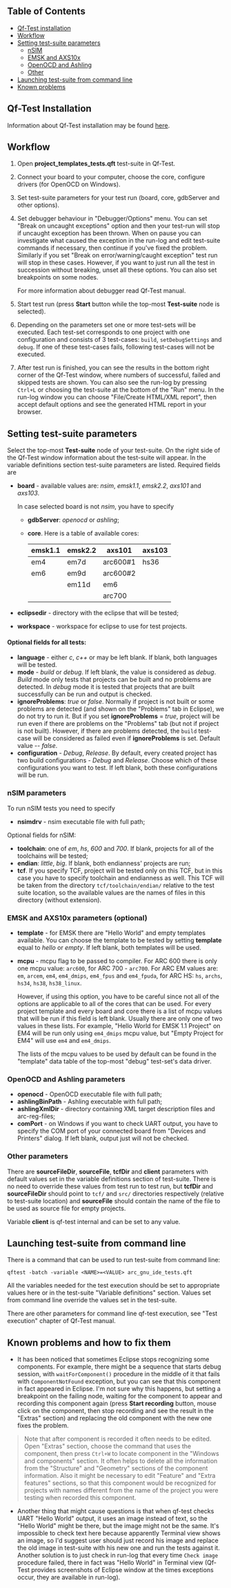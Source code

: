 Table of Contents
-------------------

* [Qf-Test installation](#qf-test-installation)
* [Workflow](#workflow)
* [Setting test-suite parameters](#setting-test-suite-parameters)
  + [nSIM](#nsim-parameters)
  + [EMSK and AXS10x](#emsk-and-axs10x-parameters)
  + [OpenOCD and Ashling](#openocd-and-ashling-parameters)
  + [Other](#other-parameters)
* [Launching test-suite from command
  line](#launching-test-suite-from-command-line)
* [Known problems](#known-problems-and-how-to-fix-them)


Qf-Test Installation
------------------------

Information about Qf-Test installation may be found
[here](http://sp-sg/sites/arc_automation/SitePages/QF-Test/Users.aspx).


Workflow
-------------------------

1. Open **project_templates_tests.qft** test-suite in Qf-Test.
2. Connect your board to your computer, choose the core, configure drivers (for
   OpenOCD on Windows).
3. Set test-suite parameters for your test run (board, core, gdbServer and
   other options).
4. Set debugger behaviour in "Debugger/Options" menu. You can set "Break on
   uncaught exceptions" option and then your test-run will stop if uncaught
exception has been thrown. When on pause you can investigate what caused the
exception in the run-log and edit test-suite commands if necessary, then
continue if you've fixed the problem. Similarly if you set "Break on
error/warning/caught exception" test run will stop in these cases. However, if
you want to just run all the test in succession without breaking, unset all
these options. You can also set breakpoints on some nodes.

   For more information about debugger read Qf-Test manual.

5. Start test run (press **Start** button while the top-most **Test-suite** node
   is selected).
6. Depending on the parameters set one or more test-sets will be executed. Each
   test-set corresponds to one project with one configuration and consists of 3
test-cases: `build`, `setDebugSettings` and `debug`. If one of these test-cases
fails, following test-cases will not be executed.
7. After test run is finished, you can see the results in the bottom right
   corner of the Qf-Test window, where numbers of successful, failed and skipped
tests are shown. You can also see the run-log by pressing `Ctrl+L` or choosing
the test-suite at the bottom of the "Run" menu. In the run-log window you can
choose "File/Create HTML/XML report", then accept default options and see the
generated HTML report in your browser.



Setting test-suite parameters
----------------------

Select the top-most **Test-suite** node of your test-suite. On the right side of
the Qf-Test window information about the test-suite will appear. In the variable
definitions section test-suite parameters are listed. Required fields are

+ **board** - available values are: *nsim*, *emsk1.1*, *emsk2.2*, *axs101* and
  *axs103*.

  In case selected board is not *nsim*, you have to specify
  - **gdbServer**: *openocd* or *ashling*;
  - **core**. Here is a table of available cores:

    emsk1.1 | emsk2.2 | axs101   | axs103
    -----   | ----    | -----    | -----
    em4     | em7d    | arc600#1 | hs36
    em6     | em9d    | arc600#2 |
            | em11d   | em6      |
            |         | arc700   |

+ **eclipsedir**  - directory with the eclipse that will be tested;
+ **workspace** - workspace for eclipse to use for test projects.

#### Optional fields for all tests:

+ **language** - either *c*, *c++* or may be left blank. If blank, both
  languages will be tested.
+ **mode** - *build* or *debug*. If left blank, the value is considered as
  *debug*. *Build* mode only tests that projects can be built and no problems
are detected. In *debug* mode it is tested that projects that are built
successfully can be run and output is checked.
+ **ignoreProblems**: *true* or *false*. Normally if project is not built or
  some problems are detected (and shown on the "Problems" tab in Eclipse), we
do not try to run it. But if you set **ignoreProblems** = *true*, project will
be run even if there are problems on the "Problems" tab (but not if project is
not built). However, if there are problems detected, the `build` test-case
will be considered as failed even if **ignoreProblems** is set. Default value --
*false*.
+ **configuration** - *Debug*, *Release*. By default, every created project
  has two build configurations - *Debug* and *Release*. Choose which of these
configurations you want to test.  If left blank, both these configurations will
be run.


### nSIM parameters

To run nSIM tests you need to specify

+ **nsimdrv** - nsim executable file with full path;

Optional fields for nSIM:

+ **toolchain**: one of *em*, *hs*, *600* and *700*. If blank, projects for all
  of the toolchains will be tested;
+ **endian**: *little*, *big*. If blank, both endianness' projects are run;
+ **tcf**. If you specify TCF, project will be tested only on this TCF, but in
  this case you have to specify toolchain and endianness as well. This TCF will
be taken from the directory `tcf/toolchain/endian/` relative to the test suite
location, so the available values are the names of files in this directory
(without extension).

### EMSK and AXS10x parameters (optional)

+ **template** - for EMSK there are "Hello World" and empty templates
  available. You can choose the template to be tested by setting **template**
equal to *hello* or *empty*. If left blank, both templates will be used.
+ **mcpu** - mcpu flag to be passed to compiler. For ARC 600 there is only one
  mcpu value: `arc600`, for ARC 700 - `arc700`. For ARC EM values are: `em`,
`arcem`, `em4`, `em4_dmips`, `em4_fpus` and `em4_fpuda`, for ARC HS: `hs`,
`archs`, `hs34`, `hs38`, `hs38_linux`.

  However, if using this option, you have to be careful since not all of the
options are applicable to all of the cores that can be used. For every project
template and every board and core there is a list of mcpu values that will be
run if this field is left blank. Usually there are only one of two values in
these lists. For example, "Hello World for EMSK 1.1 Project" on EM4 will be run
only using `em4_dmips` mcpu value, but "Empty Project for EM4" will use `em4`
and `em4_dmips`.

  The lists of the mcpu values to be used by default can be found in the
"template" data table of the top-most "debug" test-set's data driver.

### OpenOCD and Ashling parameters

+ **openocd** - OpenOCD executable file with full path;
+ **ashlingBinPath** - Ashling executable with full path;
+ **ashlingXmlDir** - directory containing XML target description files and
  arc-reg-files;
+ **comPort** - on Windows if you want to check UART output, you have to
  specify the COM port of your connected board from "Devices and Printers"
dialog. If left blank, output just will not be checked.


### Other parameters

There are **sourceFileDir**, **sourceFile**, **tcfDir** and **client**
parameters with default values set in the variable definitions section of
test-suite. There is no need to override these values from test run to test run,
but **tcfDir** and **sourceFileDir** should point to `tcf/` and `src/`
directories respectively (relative to test-suite location) and **sourceFile**
should contain the name of the file to be used as source file for empty
projects.

Variable **client** is qf-test internal and can be set to any value.


Launching test-suite from command line
---------------------------------------

There is a command that can be used to run test-suite from command line:

`qftest -batch -variable <NAME>=<VALUE> arc_gnu_ide_tests.qft`

All the variables needed for the test execution should be set to appropriate
values here or in the test-suite "Variable definitions" section. Values set from
command line override the values set in the test-suite.

There are other parameters for command line qf-test execution, see "Test
execution" chapter of Qf-Test manual.


Known problems and how to fix them
---------------------------

+ It has been noticed that sometimes Eclipse stops recognizing some components.
For example, there might be a sequence that starts debug session, with
`waitForComponent()` procedure in the middle of it that fails with
`ComponentNotFound` exception, but you can see that this component in fact
appeared in Eclipse. I'm not sure why this happens, but setting a breakpoint on
the failing node, waiting for the component to appear and recording this component
again (press **Start recording** button, mouse click on the component, then stop
recording and see the result in the "Extras" section) and replacing the old
component with the new one fixes the problem.

> Note that after component is recorded it often needs to be edited. Open
> "Extras" section, choose the command that uses the component, then press
> `Ctrl+W` to locate component in the "Windows and components" section. It often
> helps to delete all the information from the "Structure" and "Geometry"
> sections of the component information. Also it might be necessary to edit
> "Feature" and "Extra features" sections, so that this component would be
> recognized for projects with names different from the name of the project you
> were testing when recorded this component.

+ Another thing that might cause questions is that when qf-test checks UART
  "Hello World" output, it uses an image instead of text, so the "Hello World"
might be there, but the image might not be the same. It's impossible to check
text here because apparently Terminal view shows an image, so I'd suggest user
should just record his image and replace the old image in test-suite with his new
one and run the tests against it. Another solution is to just check in run-log that
every time `Check image` procedure failed, there in fact was "Hello World" in
Terminal view (Qf-Test provides screenshots of Eclipse window at the times
exceptions occur, they are available in run-log).
